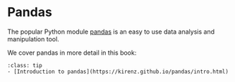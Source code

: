 # Pandas

The popular Python module [pandas](https://pandas.pydata.org/) is an easy to use data analysis and manipulation tool.

We cover pandas in more detail in this book:


```{admonition} Resources
:class: tip
- [Introduction to pandas](https://kirenz.github.io/pandas/intro.html)
```